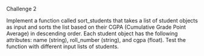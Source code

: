 Challenge 2

Implement a function called sort_students that takes a list of student objects as input and sorts the list based on their CGPA (Cumulative Grade Point Average) in descending order. Each student object has the following attributes: name (string), roll_number (string), and cgpa (float). Test the function with different input lists of students.